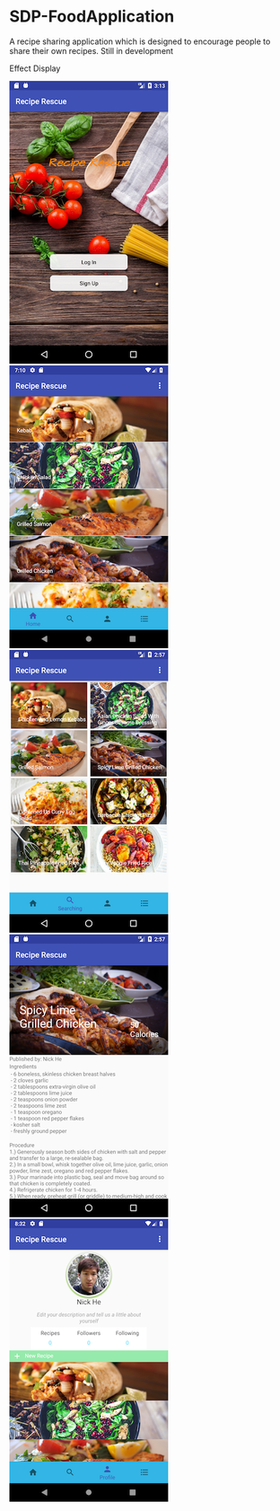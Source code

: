# SDP-FoodApplication
A recipe sharing application which is designed to encourage people to share their own recipes. Still in development

Effect Display

 <img src="images/image1.png" >
 <img src="images/image2.png" >
 <img src="images/image3.png" >
 <img src="images/image4.png" >
 <img src="images/image5.png" >
